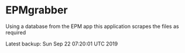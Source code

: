# EPMgrabber
Using a database from the EPM app this application scrapes the files as required


Latest backup: Sun Sep 22 07:20:01 UTC 2019
